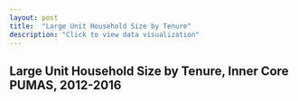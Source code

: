 ```yaml
---
layout: post
title:  "Large Unit Household Size by Tenure"
description: "Click to view data visualization"
---
```

<h2 class="graph__title">Large Unit Household Size by Tenure, Inner Core PUMAS, 2012-2016</h2>
<svg class="largeunits_age-frame"></svg>
<script src="{{ 'assets/javascripts/household_size.js' | absolute_url }}" type="module"></script>